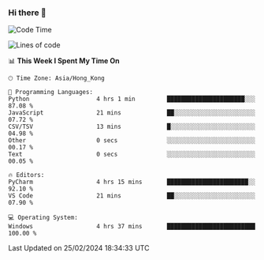 ### Hi there 👋

<!--
**RoiexLee/RoiexLee** is a ✨ _special_ ✨ repository because its `README.md` (this file) appears on your GitHub profile.

Here are some ideas to get you started:

- 🔭 I’m currently working on ...
- 🌱 I’m currently learning ...
- 👯 I’m looking to collaborate on ...
- 🤔 I’m looking for help with ...
- 💬 Ask me about ...
- 📫 How to reach me: ...
- 😄 Pronouns: ...
- ⚡ Fun fact: ...
-->

<!--START_SECTION:waka-->
![Code Time](http://img.shields.io/badge/Code%20Time-478%20hrs%2021%20mins-blue)

![Lines of code](https://img.shields.io/badge/From%20Hello%20World%20I%27ve%20Written-36.7%20thousand%20lines%20of%20code-blue)

📊 **This Week I Spent My Time On** 

```text
🕑︎ Time Zone: Asia/Hong_Kong

💬 Programming Languages: 
Python                   4 hrs 1 min         ██████████████████████░░░   87.08 % 
JavaScript               21 mins             ██░░░░░░░░░░░░░░░░░░░░░░░   07.72 % 
CSV/TSV                  13 mins             █░░░░░░░░░░░░░░░░░░░░░░░░   04.98 % 
Other                    0 secs              ░░░░░░░░░░░░░░░░░░░░░░░░░   00.17 % 
Text                     0 secs              ░░░░░░░░░░░░░░░░░░░░░░░░░   00.05 % 

🔥 Editors: 
PyCharm                  4 hrs 15 mins       ███████████████████████░░   92.10 % 
VS Code                  21 mins             ██░░░░░░░░░░░░░░░░░░░░░░░   07.90 % 

💻 Operating System: 
Windows                  4 hrs 37 mins       █████████████████████████   100.00 % 
```


 Last Updated on 25/02/2024 18:34:33 UTC
<!--END_SECTION:waka-->
